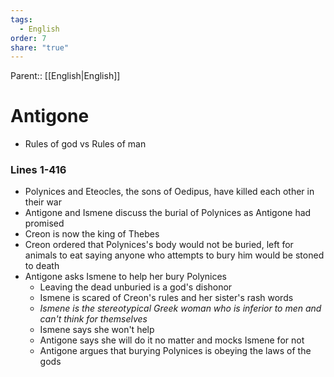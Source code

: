 ```yaml
---
tags:
  - English
order: 7
share: "true"
---
```

Parent:: [[English|English]]

# Antigone

- Rules of god vs Rules of man

### Lines 1-416

- Polynices and Eteocles, the sons of Oedipus, have killed each other in their war
- Antigone and Ismene discuss the burial of Polynices as Antigone had promised
- Creon is now the king of Thebes
- Creon ordered that Polynices's body would not be buried, left for animals to eat saying anyone who attempts to bury him would be stoned to death
- Antigone asks Ismene to help her bury Polynices
	- Leaving the dead unburied is a god's dishonor
	- Ismene is scared of Creon's rules and her sister's rash words
	- _Ismene is the stereotypical Greek woman who is inferior to men and can't think for themselves_
	- Ismene says she won't help
	- Antigone says she will do it no matter and mocks Ismene for not
	- Antigone argues that burying Polynices is obeying the laws of the gods